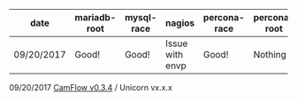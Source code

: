 date      | mariadb-root| mysql-race      | nagios          | percona-race | percona-root | tomcat-local | tomcat-remote | wget       |
----------|-------------|-----------------| ----------------|--------------|--------------|--------------|---------------|------------|
09/20/2017| Good!       | Good!           | Issue with envp | Good!        | Nothing :(   | Dirty data   | Dirty data    | Nothing :( |

09/20/2017 [CamFlow v0.3.4](https://github.com/CamFlow/camflow-dev/blob/master/CHANGES.md) / Unicorn vx.x.x
